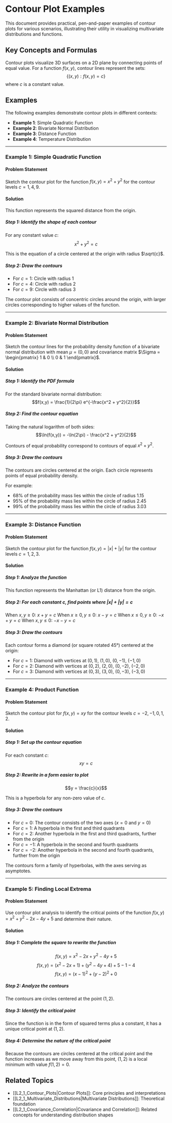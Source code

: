 # Contour Plot Examples

This document provides practical, pen-and-paper examples of contour plots for various scenarios, illustrating their utility in visualizing multivariate distributions and functions.

## Key Concepts and Formulas

Contour plots visualize 3D surfaces on a 2D plane by connecting points of equal value. For a function $f(x,y)$, contour lines represent the sets:
$$\{(x,y) : f(x,y) = c\}$$
where $c$ is a constant value.

## Examples

The following examples demonstrate contour plots in different contexts:

- **Example 1**: Simple Quadratic Function
- **Example 2**: Bivariate Normal Distribution
- **Example 3**: Distance Function
- **Example 4**: Temperature Distribution

---

### Example 1: Simple Quadratic Function

#### Problem Statement
Sketch the contour plot for the function $f(x,y) = x^2 + y^2$ for the contour levels $c = 1, 4, 9$.

#### Solution

This function represents the squared distance from the origin.

##### Step 1: Identify the shape of each contour
For any constant value $c$:
$$x^2 + y^2 = c$$

This is the equation of a circle centered at the origin with radius $\sqrt{c}$.

##### Step 2: Draw the contours
- For $c = 1$: Circle with radius 1
- For $c = 4$: Circle with radius 2
- For $c = 9$: Circle with radius 3

The contour plot consists of concentric circles around the origin, with larger circles corresponding to higher values of the function.

---

### Example 2: Bivariate Normal Distribution

#### Problem Statement
Sketch the contour lines for the probability density function of a bivariate normal distribution with mean $\mu = (0,0)$ and covariance matrix $\Sigma = \begin{pmatrix} 1 & 0 \\ 0 & 1 \end{pmatrix}$.

#### Solution

##### Step 1: Identify the PDF formula
For the standard bivariate normal distribution:
$$f(x,y) = \frac{1}{2\pi} e^{-\frac{x^2 + y^2}{2}}$$

##### Step 2: Find the contour equation
Taking the natural logarithm of both sides:
$$\ln(f(x,y)) = -\ln(2\pi) - \frac{x^2 + y^2}{2}$$

Contours of equal probability correspond to contours of equal $x^2 + y^2$.

##### Step 3: Draw the contours
The contours are circles centered at the origin. Each circle represents points of equal probability density.

For example:
- 68% of the probability mass lies within the circle of radius 1.15
- 95% of the probability mass lies within the circle of radius 2.45
- 99% of the probability mass lies within the circle of radius 3.03

---

### Example 3: Distance Function

#### Problem Statement
Sketch the contour plot for the function $f(x,y) = |x| + |y|$ for the contour levels $c = 1, 2, 3$.

#### Solution

##### Step 1: Analyze the function
This function represents the Manhattan (or L1) distance from the origin.

##### Step 2: For each constant $c$, find points where $|x| + |y| = c$
When $x,y \geq 0$: $x + y = c$
When $x \geq 0, y \leq 0$: $x - y = c$
When $x \leq 0, y \geq 0$: $-x + y = c$
When $x,y \leq 0$: $-x - y = c$

##### Step 3: Draw the contours
Each contour forms a diamond (or square rotated 45°) centered at the origin:
- For $c = 1$: Diamond with vertices at $(0,1)$, $(1,0)$, $(0,-1)$, $(-1,0)$
- For $c = 2$: Diamond with vertices at $(0,2)$, $(2,0)$, $(0,-2)$, $(-2,0)$
- For $c = 3$: Diamond with vertices at $(0,3)$, $(3,0)$, $(0,-3)$, $(-3,0)$

---

### Example 4: Product Function

#### Problem Statement
Sketch the contour plot for $f(x,y) = xy$ for the contour levels $c = -2, -1, 0, 1, 2$.

#### Solution

##### Step 1: Set up the contour equation
For each constant $c$:
$$xy = c$$

##### Step 2: Rewrite in a form easier to plot
$$y = \frac{c}{x}$$

This is a hyperbola for any non-zero value of $c$.

##### Step 3: Draw the contours
- For $c = 0$: The contour consists of the two axes ($x = 0$ and $y = 0$)
- For $c = 1$: A hyperbola in the first and third quadrants
- For $c = 2$: Another hyperbola in the first and third quadrants, further from the origin
- For $c = -1$: A hyperbola in the second and fourth quadrants
- For $c = -2$: Another hyperbola in the second and fourth quadrants, further from the origin

The contours form a family of hyperbolas, with the axes serving as asymptotes.

---

### Example 5: Finding Local Extrema

#### Problem Statement
Use contour plot analysis to identify the critical points of the function $f(x,y) = x^2 + y^2 - 2x - 4y + 5$ and determine their nature.

#### Solution

##### Step 1: Complete the square to rewrite the function
$$f(x,y) = x^2 - 2x + y^2 - 4y + 5$$
$$f(x,y) = (x^2 - 2x + 1) + (y^2 - 4y + 4) + 5 - 1 - 4$$
$$f(x,y) = (x-1)^2 + (y-2)^2 + 0$$

##### Step 2: Analyze the contours
The contours are circles centered at the point $(1,2)$.

##### Step 3: Identify the critical point
Since the function is in the form of squared terms plus a constant, it has a unique critical point at $(1,2)$.

##### Step 4: Determine the nature of the critical point
Because the contours are circles centered at the critical point and the function increases as we move away from this point, $(1,2)$ is a local minimum with value $f(1,2) = 0$.

## Related Topics

- [[L2_1_Contour_Plots|Contour Plots]]: Core principles and interpretations
- [[L2_1_Multivariate_Distributions|Multivariate Distributions]]: Theoretical foundation
- [[L2_1_Covariance_Correlation|Covariance and Correlation]]: Related concepts for understanding distribution shapes
